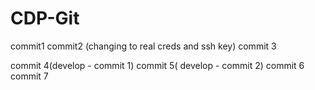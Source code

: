 # CDP-Git
commit1
commit2 (changing to real creds and ssh key)
commit 3 

commit 4(develop - commit 1)
commit 5( develop - commit 2)
commit 6
commit 7